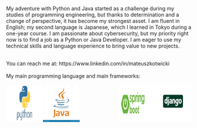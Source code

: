 <html>
<head>
<body>
<p id ="myText"> My adventure with Python and Java started as a challenge during my studies of programming engineering, but thanks to determination and a change of perspective, it has become my strongest asset. I am fluent in English; my second language is Japanese, which I learned in Tokyo during a one-year course. I am passionate about cybersecurity, but my priority right now is to find a job as a Python or Java Developer. I am eager to use my technical skills and language experience to bring value to new projects. </p>
<br>
<p1 id="myText2"> You can reach me at:<p1>
<a">https://www.linkedin.com/in/mateuszkotwicki</a>  

<br>
<br>
<p3 id="myText4" aling="center">My main programming language and main frameworks:</p3>

<br>

<br>
<div>
  <img align="left" width="100" height="100" src="https://github.com/Matekotw/scr-fastapi/blob/main/python%20logo.png"> 
  <img align="center" width="100" height="100" src="https://github.com/Matekotw/scr-todo-java/blob/main/java%20logo.jpg">

  <img align="right" width="100" height="100" src="https://github.com/Matekotw/journalappscr/blob/main/django.png"> 
  <img align="right" width="100" height="100" src="https://github.com/Matekotw/scr-todo-java/blob/main/spring%20boot%20.png">
  </div>
<br>



</body>
</head>
</html>









<!---
Matekotw/Matekotw is a ✨ special ✨ repository because its `README.md` (this file) appears on your GitHub profile.
You can click the Preview link to take a look at your changes.
--->


